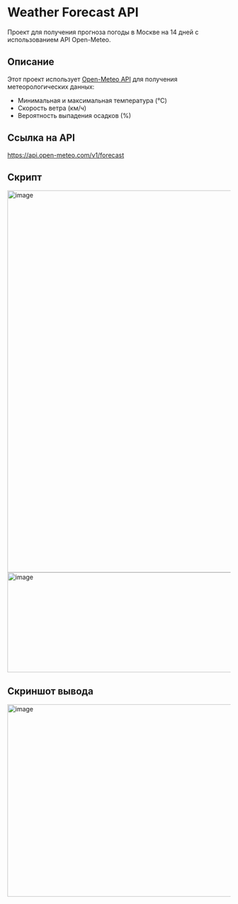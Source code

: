 # Weather Forecast API

Проект для получения прогноза погоды в Москве на 14 дней с использованием API Open-Meteo.

## Описание

Этот проект использует [Open-Meteo API](https://open-meteo.com/) для получения метеорологических данных:
- Минимальная и максимальная температура (°C)
- Скорость ветра (км/ч)
- Вероятность выпадения осадков (%)

## Ссылка на API
https://api.open-meteo.com/v1/forecast

## Скрипт
<img width="1065" height="860" alt="image" src="https://github.com/user-attachments/assets/744b00ac-9692-4700-bd57-ef2a7918db01" />
<img width="1043" height="225" alt="image" src="https://github.com/user-attachments/assets/490091f2-111c-4fc1-a0c0-c3bb55502002" />

## Скриншот вывода
<img width="1386" height="433" alt="image" src="https://github.com/user-attachments/assets/0be5e10d-3542-4326-9784-d03ac7110d83" />
